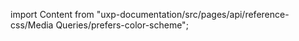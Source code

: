 
import Content from "uxp-documentation/src/pages/api/reference-css/Media Queries/prefers-color-scheme";

<Content query="product=photoshop"/>
